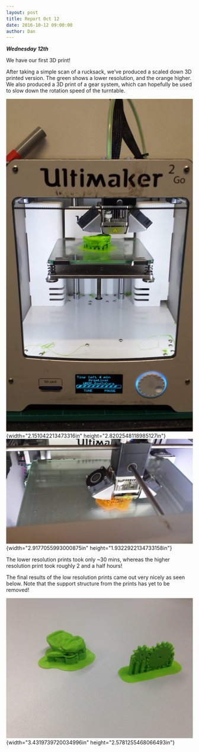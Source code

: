 ```yaml
---
layout: post
title: Report Oct 12
date: 2016-10-12 09:00:00
author: Dan
---
```

***Wednesday 12th***

We have our first 3D print!

After taking a simple scan of a rucksack, we’ve produced a scaled down
3D printed version. The green shows a lower resolution, and the orange
higher. We also produced a 3D print of a gear system, which can
hopefully be used to slow down the rotation speed of the turntable.

![](../img/blog/12th/media/image04.jpg){width="2.151042213473316in"
height="2.8202548118985127in"}![](../img/blog/12th/media/image05.jpg){width="2.9177055993000875in"
height="1.9322922134733158in"}

The lower resolution prints took only \~30 mins, whereas the higher
resolution print took roughly 2 and a half hours!

The final results of the low resolution prints came out very nicely as
seen below. Note that the support structure from the prints has yet to
be removed!

![](../img/blog/12th/media/image03.png){width="3.4319739720034996in"
height="2.5781255468066493in"}
